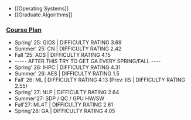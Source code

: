 - [[Operating Systems]]
- [[Graduate Algorithms]]

### <u>Course Plan</u>
- Spring' 25: GIOS | DIFFICULTY RATING 3.69
- Summer' 25: CN | DIFFICULTY RATING 2.42
- Fall '25: AOS       | DIFFICULTY RATING 4.15
-  ----- AFTER THIS TRY TO GET GA EVERY SPRING/FALL ----
- Spring' 26: IHPC | DIFFICULTY RATING 4.31
- Summer' 26: AES | DIFFICULTY RATING 1.5
- Fall' 26: ML | DIFFICULTY RATING 4.13  (Prev:  IIS | DIFFICULTY RATING 2.55)
- Spring' 27: NLP | DIFFICULTY RATING 2.64  
- Summer'27: SDP / QC  / GPU HW/SW
- Fall'27: ML4T | DIFFICULTY RATING 2.61
- Spring'28: GA | DIFFICULTY RATING 4.05


